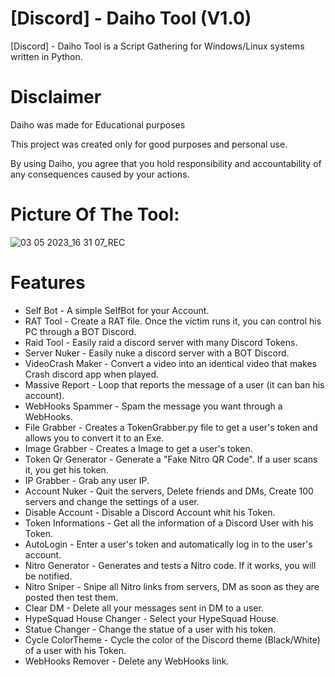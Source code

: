 # [Discord] - Daiho Tool (V1.0)

[Discord] - Daiho Tool is a Script Gathering for Windows/Linux systems written in Python.

# Disclaimer
Daiho was made for Educational purposes

This project was created only for good purposes and personal use.

By using Daiho, you agree that you hold responsibility and accountability of any consequences caused by your actions.


# Picture Of The Tool:

![03 05 2023_16 31 07_REC](https://user-images.githubusercontent.com/126115540/235948132-1272222b-f220-487b-8b74-4aaab2521247.png)

# Features
 - Self Bot - A simple SelfBot for your Account.
 - RAT Tool - Create a RAT file. Once the victim runs it, you can control his PC through a BOT Discord.
 - Raid Tool - Easily raid a discord server with many Discord Tokens.
 - Server Nuker - Easily nuke a discord server with a BOT Discord.
 - VideoCrash Maker - Convert a video into an identical video that makes Crash discord app when played.
 - Massive Report - Loop that reports the message of a user (it can ban his account).
 - WebHooks Spammer - Spam the message you want through a WebHooks.
 - File Grabber - Creates a TokenGrabber.py file to get a user's token and allows you to convert it to an Exe.
 - Image Grabber - Creates a Image to get a user's token.
 - Token Qr Generator - Generate a "Fake Nitro QR Code". If a user scans it, you get his token.
 - IP Grabber - Grab any user IP.
 - Account Nuker - Quit the servers, Delete friends and DMs, Create 100 servers and change the settings of a user.
 - Disable Account - Disable a Discord Account whit his Token.
 - Token Informations - Get all the information of a Discord User with his Token.
 - AutoLogin - Enter a user's token and automatically log in to the user's account.
 - Nitro Generator - Generates and tests a Nitro code. If it works, you will be notified.
 - Nitro Sniper - Snipe all Nitro links from servers, DM as soon as they are posted then test them.
 - Clear DM - Delete all your messages sent in DM to a user.
 - HypeSquad House Changer - Select your HypeSquad House.
 - Statue Changer - Change the statue of a user with his token.
 - Cycle ColorTheme - Cycle the color of the Discord theme (Black/White) of a user with his Token.
 - WebHooks Remover - Delete any WebHooks link.
